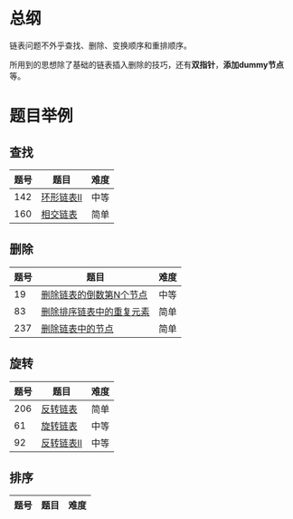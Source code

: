 # 总纲
链表问题不外乎查找、删除、变换顺序和重排顺序。

所用到的思想除了基础的链表插入删除的技巧，还有**双指针**，**添加dummy节点**等。

# 题目举例

## 查找

|题号|题目|难度|
|--|--|--|
|142|[环形链表II](https://github.com/BarryBean/AlgorithmNotes/blob/master/%E5%8F%8C%E6%8C%87%E9%92%88/142%E7%8E%AF%E5%BD%A2%E9%93%BE%E8%A1%A8II.md)|中等|
|160|[相交链表](https://github.com/BarryBean/AlgorithmNotes/blob/master/%E9%93%BE%E8%A1%A8/160%20%E7%9B%B8%E4%BA%A4%E9%93%BE%E8%A1%A8.md)|简单|

## 删除
|题号|题目|难度|
|--|--|--|
|19|[删除链表的倒数第N个节点](https://github.com/BarryBean/AlgorithmNotes/blob/master/%E9%93%BE%E8%A1%A8/19%20%E5%88%A0%E9%99%A4%E9%93%BE%E8%A1%A8%E7%9A%84%E5%80%92%E6%95%B0%E7%AC%ACN%E4%B8%AA%E8%8A%82%E7%82%B9.md)|中等|
|83|[删除排序链表中的重复元素](https://github.com/BarryBean/AlgorithmNotes/blob/master/%E9%93%BE%E8%A1%A8/83%E5%88%A0%E9%99%A4%E6%8E%92%E5%BA%8F%E9%93%BE%E8%A1%A8%E4%B8%AD%E7%9A%84%E9%87%8D%E5%A4%8D%E5%85%83%E7%B4%A0.md)|简单|
|237|[删除链表中的节点](https://github.com/BarryBean/AlgorithmNotes/blob/master/%E9%93%BE%E8%A1%A8/237%E5%88%A0%E9%99%A4%E9%93%BE%E8%A1%A8%E4%B8%AD%E7%9A%84%E7%BB%93%E7%82%B9.md)|简单|


## 旋转
|题号|题目|难度|
|--|--|--|
|206| [反转链表](https://github.com/BarryBean/AlgorithmNotes/blob/master/%E9%93%BE%E8%A1%A8/206%20%E5%8F%8D%E8%BD%AC%E9%93%BE%E8%A1%A8.md) |简单|
|61|[旋转链表](https://github.com/BarryBean/AlgorithmNotes/blob/master/%E9%93%BE%E8%A1%A8/61%20%E6%97%8B%E8%BD%AC%E9%93%BE%E8%A1%A8.md)|中等|
|92|[反转链表II](https://github.com/BarryBean/AlgorithmNotes/blob/master/%E9%93%BE%E8%A1%A8/92%E5%8F%8D%E8%BD%AC%E9%93%BE%E8%A1%A8II.md)|中等|


## 排序
|题号|题目|难度|
|--|--|--|


